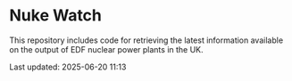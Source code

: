 # Nuke Watch

This repository includes code for retrieving the latest information available on the output of EDF nuclear power plants in the UK.

Last updated: 2025-06-20 11:13